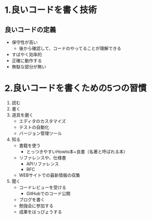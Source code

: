# 1.良いコードを書く技術
## 良いコードの定義
- 保守性が高い
	- 後から確認して、コードのやってることが理解できる
- すばやく効率的
- 正確に動作する
- 無駄な部分が無い

# 2.良いコードを書くための5つの習慣
1. 読む
2. 書く
3. 道具を磨く
	- エディタのカスタマイズ
	- テストの自動化
	- バージョン管理ツール
4. 知る
	- 書籍を使う
		- とっつきやすいHowto本+良書（名著と呼ばれる本）
	- リファレンスや、仕様書
		- APIリファレンス
		- RFC
	- WEBサイトでの最新情報の収集
5. 聞く
	- コードレビューを受ける
		- GitHubでのコード公開
	- ブログを書く
	- 勉強会に参加する
	- 成果をはっぴょうする
